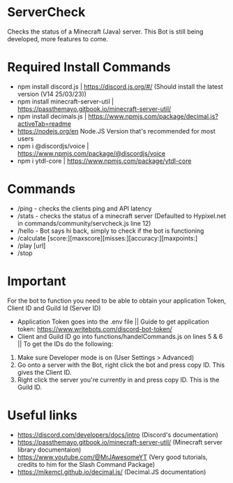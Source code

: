 # ServerCheck
 Checks the status of a Minecraft (Java) server. This Bot is still being developed, more features to come.
# Required Install Commands
- npm install discord.js   |    https://discord.js.org/#/ (Should install the latest version (V14 25/03/23))
- npm install minecraft-server-util    |    https://passthemayo.gitbook.io/minecraft-server-util/
- npm install decimals.js    |    https://www.npmjs.com/package/decimal.js?activeTab=readme
- https://nodejs.org/en Node.JS Version that's recommended for most users
- npm i @discordjs/voice    |    https://www.npmjs.com/package/@discordjs/voice
- npm i ytdl-core    |    https://www.npmjs.com/package/ytdl-core
# Commands
- /ping  - checks the clients ping and API latency
- /stats - checks the status of a minecraft server (Defaulted to Hypixel.net in commands/community/servcheck.js line 12)
- /hello - Bot says hi back, simply to check if the bot is functioning
- /calculate [score:][maxscore][misses:][accuracy:][maxpoints:]
- /play [url]
- /stop
# Important
For the bot to function you need to be able to obtain your application Token, Client ID and Guild Id (Server ID)
- Application Token goes into the .env file || Guide to get application token: https://www.writebots.com/discord-bot-token/
- Client and Guild ID go into functions/handelCommands.js on lines 5 & 6 ||
To get the IDs do the following:
1. Make sure Developer mode is on (User Settings > Advanced)
2. Go onto a server with the Bot, right click the bot and press copy ID. This gives the Client ID.
3. Right click the server you're currently in and press copy ID. This is the Guild ID.

# Useful links
- https://discord.com/developers/docs/intro (Discord's documentation)
- https://passthemayo.gitbook.io/minecraft-server-util/ (Minecraft server library documentaion)
- https://www.youtube.com/@MrJAwesomeYT (Very good tutorials, credits to him for the Slash Command Package)
- https://mikemcl.github.io/decimal.js/ (Decimal.JS documentation)
